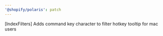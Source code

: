 ```yaml
---
'@shopify/polaris': patch
---
```


[IndexFilters] Adds command key character to filter hotkey tooltip for mac users
